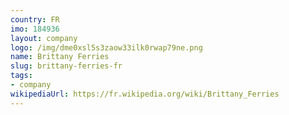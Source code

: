 ```yaml
---
country: FR
imo: 184936
layout: company
logo: /img/dme0xsl5s3zaow33ilk0rwap79ne.png
name: Brittany Ferries
slug: brittany-ferries-fr
tags:
- company
wikipediaUrl: https://fr.wikipedia.org/wiki/Brittany_Ferries
---
```

